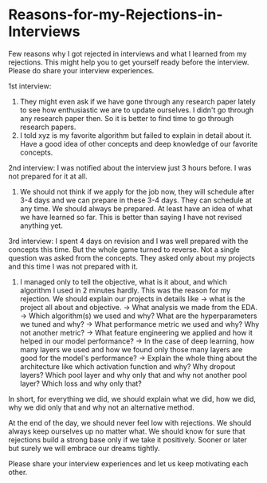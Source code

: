 # Reasons-for-my-Rejections-in-Interviews

Few reasons why I got rejected in interviews and what I learned from my rejections. This might help you to get yourself ready before the interview. Please do share your interview experiences.

1st interview:
1) They might even ask if we have gone through any research paper lately to see how enthusiastic we are to update ourselves. I didn't go through any research paper then. So it is better to find time to go through research papers.
2) I told xyz is my favorite algorithm but failed to explain in detail about it. Have a good idea of other concepts and deep knowledge of our favorite concepts.

2nd interview:
I was notified about the interview just 3 hours before. I was not prepared for it at all.
1) We should not think if we apply for the job now, they will schedule after 3-4 days and we can prepare in these 3-4 days. They can schedule at any time.
We should always be prepared. At least have an idea of what we have learned so far. This is better than saying I have not revised anything yet.

3rd interview:
I spent 4 days on revision and I was well prepared with the concepts this time. But the whole game turned to reverse. Not a single question was asked from the concepts. They asked only about my projects and this time I was not prepared with it.
1) I managed only to tell the objective, what is it about, and which algorithm I used in 2 minutes hardly. This was the reason for my rejection.
We should explain our projects in details like
-> what is the project all about and objective.
-> What analysis we made from the EDA.
-> Which algorithm(s) we used and why? What are the hyperparameters we tuned and why?
-> What performance metric we used and why? Why not another metric?
-> What feature engineering we applied and how it helped in our model performance?
-> In the case of deep learning, how many layers we used and how we found only those many layers are good for the model's performance?
-> Explain the whole thing about the architecture like which activation function and why? Why dropout layers? Which pool layer and why only that and why not another pool layer? Which loss and why only that?

In short, for everything we did, we should explain what we did, how we did, why we did only that and why not an alternative method.

At the end of the day, we should never feel low with rejections. We should always keep ourselves up no matter what. We should know for sure that rejections build a strong base only if we take it positively. Sooner or later but surely we will embrace our dreams tightly.

Please share your interview experiences and let us keep motivating each other.
